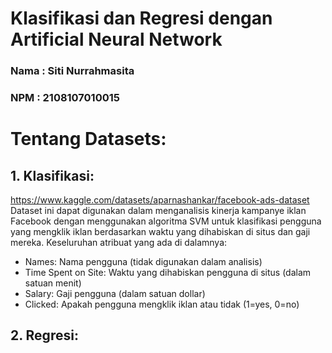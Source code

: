 # Klasifikasi dan Regresi dengan Artificial Neural Network 
### Nama : Siti Nurrahmasita
### NPM  : 2108107010015

# Tentang Datasets:
## 1. Klasifikasi: 
https://www.kaggle.com/datasets/aparnashankar/facebook-ads-dataset
Dataset ini dapat digunakan dalam menganalisis kinerja kampanye iklan Facebook dengan menggunakan algoritma SVM untuk klasifikasi pengguna yang mengklik iklan berdasarkan waktu yang dihabiskan di situs dan gaji mereka.
Keseluruhan atribuat yang ada di dalamnya:
  - Names: Nama pengguna (tidak digunakan dalam analisis)
  - Time Spent on Site: Waktu yang dihabiskan pengguna di situs (dalam satuan menit)
  - Salary: Gaji pengguna (dalam satuan dollar)
  - Clicked: Apakah pengguna mengklik iklan atau tidak (1=yes, 0=no)

## 2. Regresi:
